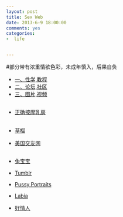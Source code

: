 ```yaml
---
layout: post
title: Sex Web 
date: 2013-6-9 18:00:00
comments: yes
categories:
-  life


---
```


#部分带有浓重情欲色彩，未成年慎入，后果自负


*	[一、性学,教程](#yi)
*	[二、论坛,社区](#er)
*	[三、图片,视频](#san)


<h2 id="yi"></h2>

*	 [正确按摩乳房](http://mp.weixin.qq.com/s?__biz=MjMyMzYyNzg2MA==&mid=204455332&idx=1&sn=c9f881e29a7a49f6313cb669ad239408#rd)

<h2 id="er"></h2>

*	 [草榴](http://woyao.lu/index.html)

*	 [美国交友网](http://www.hookupcloud.com/)

<h2 id="san"></h2>

*	 [兔宝宝](http://rabbitqueen.net/)

*	 [Tumblr](https://www.tumblr.com/)

*	 [Pussy Portraits](http://pussyportraits.tumblr.com/)

*	[Labia](http://irarou.tumblr.com)

*	[好情人](http://www.haoqingren.info/)